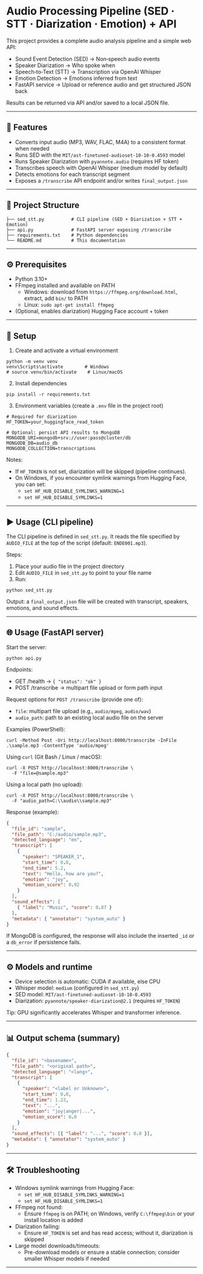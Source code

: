 # Audio Processing Pipeline (SED · STT · Diarization · Emotion) + API

This project provides a complete audio analysis pipeline and a simple web API:

- Sound Event Detection (SED) → Non‑speech audio events
- Speaker Diarization → Who spoke when
- Speech‑to‑Text (STT) → Transcription via OpenAI Whisper
- Emotion Detection → Emotions inferred from text
- FastAPI service → Upload or reference audio and get structured JSON back

Results can be returned via API and/or saved to a local JSON file.

---

## 🚀 Features
- Converts input audio (MP3, WAV, FLAC, M4A) to a consistent format when needed
- Runs SED with the `MIT/ast-finetuned-audioset-10-10-0.4593` model
- Runs Speaker Diarization with `pyannote.audio` (requires HF token)
- Transcribes speech with OpenAI Whisper (medium model by default)
- Detects emotions for each transcript segment
- Exposes a `/transcribe` API endpoint and/or writes `final_output.json`

---

## 📂 Project Structure
```
├── sed_stt.py          # CLI pipeline (SED + Diarization + STT + Emotion)
├── api.py              # FastAPI server exposing /transcribe
├── requirements.txt    # Python dependencies
└── README.md           # This documentation
```

---

## ⚙️ Prerequisites
- Python 3.10+
- FFmpeg installed and available on PATH
  - Windows: download from `https://ffmpeg.org/download.html`, extract, add `bin/` to PATH
  - Linux: `sudo apt-get install ffmpeg`
- (Optional, enables diarization) Hugging Face account + token

---

## 🧪 Setup

1) Create and activate a virtual environment
```
python -m venv venv
venv\Scripts\activate        # Windows
# source venv/bin/activate    # Linux/macOS
```

2) Install dependencies
```
pip install -r requirements.txt
```

3) Environment variables (create a `.env` file in the project root)
```
# Required for diarization
HF_TOKEN=your_huggingface_read_token

# Optional: persist API results to MongoDB
MONGODB_URI=mongodb+srv://user:pass@cluster/db
MONGODB_DB=audio_db
MONGODB_COLLECTION=transcriptions
```

Notes:
- If `HF_TOKEN` is not set, diarization will be skipped (pipeline continues).
- On Windows, if you encounter symlink warnings from Hugging Face, you can set:
  - `set HF_HUB_DISABLE_SYMLINKS_WARNING=1`
  - `set HF_HUB_DISABLE_SYMLINKS=1`

---

## ▶️ Usage (CLI pipeline)

The CLI pipeline is defined in `sed_stt.py`. It reads the file specified by `AUDIO_FILE` at the top of the script (default: `ENDE001.mp3`).

Steps:
1. Place your audio file in the project directory
2. Edit `AUDIO_FILE` in `sed_stt.py` to point to your file name
3. Run:
```
python sed_stt.py
```

Output: a `final_output.json` file will be created with transcript, speakers, emotions, and sound effects.

---

## 🌐 Usage (FastAPI server)

Start the server:
```
python api.py
```

Endpoints:
- GET /health → `{ "status": "ok" }`
- POST /transcribe → multipart file upload or form path input

Request options for `POST /transcribe` (provide one of):
- `file`: multipart file upload (e.g., `audio/mpeg`, `audio/wav`)
- `audio_path`: path to an existing local audio file on the server

Examples (PowerShell):
```
curl -Method Post -Uri http://localhost:8000/transcribe -InFile .\sample.mp3 -ContentType 'audio/mpeg'
```

Using `curl` (Git Bash / Linux / macOS):
```
curl -X POST http://localhost:8000/transcribe \
  -F "file=@sample.mp3"
```

Using a local path (no upload):
```
curl -X POST http://localhost:8000/transcribe \
  -F "audio_path=C:\\audio\\sample.mp3"
```

Response (example):
```json
{
  "file_id": "sample",
  "file_path": "C:/audio/sample.mp3",
  "detected_language": "en",
  "transcript": [
    {
      "speaker": "SPEAKER_1",
      "start_time": 0.0,
      "end_time": 5.2,
      "text": "Hello, how are you?",
      "emotion": "joy",
      "emotion_score": 0.92
    }
  ],
  "sound_effects": [
    { "label": "Music", "score": 0.87 }
  ],
  "metadata": { "annotator": "system_auto" }
}
```

If MongoDB is configured, the response will also include the inserted `_id` or a `db_error` if persistence fails.

---

## ⚙️ Models and runtime
- Device selection is automatic: CUDA if available, else CPU
- Whisper model: `medium` (configured in `sed_stt.py`)
- SED model: `MIT/ast-finetuned-audioset-10-10-0.4593`
- Diarization: `pyannote/speaker-diarization@2.1` (requires `HF_TOKEN`)

Tip: GPU significantly accelerates Whisper and transformer inference.

---

## 📊 Output schema (summary)
```json
{
  "file_id": "<basename>",
  "file_path": "<original path>",
  "detected_language": "<lang>",
  "transcript": [
    {
      "speaker": "<label or Unknown>",
      "start_time": 0.0,
      "end_time": 1.23,
      "text": "...",
      "emotion": "joy|anger|...",
      "emotion_score": 0.0
    }
  ],
  "sound_effects": [{ "label": "...", "score": 0.0 }],
  "metadata": { "annotator": "system_auto" }
}
```

---

## 🛠️ Troubleshooting
- Windows symlink warnings from Hugging Face:
  - `set HF_HUB_DISABLE_SYMLINKS_WARNING=1`
  - `set HF_HUB_DISABLE_SYMLINKS=1`
- FFmpeg not found:
  - Ensure `ffmpeg` is on PATH; on Windows, verify `C:\ffmpeg\bin` or your install location is added
- Diarization failing:
  - Ensure `HF_TOKEN` is set and has read access; without it, diarization is skipped
- Large model downloads/timeouts:
  - Pre-download models or ensure a stable connection; consider smaller Whisper models if needed

---


